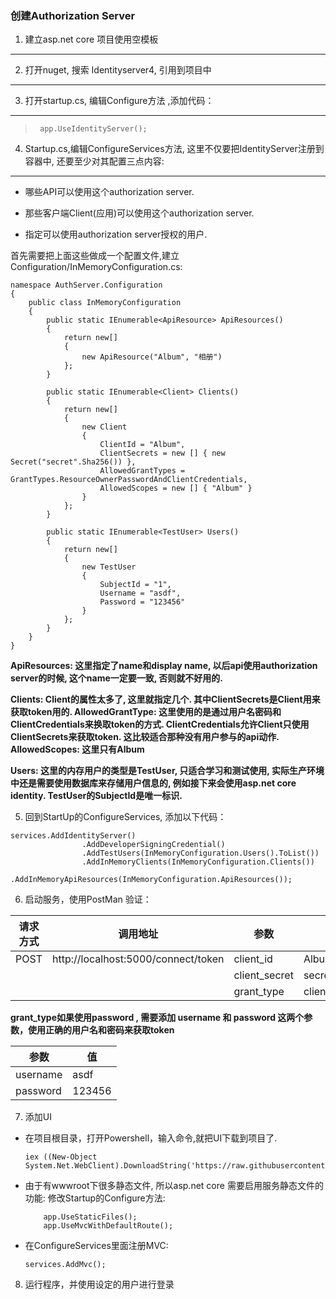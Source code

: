 ### 创建Authorization Server


1. 建立asp.net core 项目使用空模板
---------------------------------

2. 打开nuget, 搜索 Identityserver4, 引用到项目中
-----------------------------------
3. 打开startup.cs, 编辑Configure方法 ,添加代码：
-----------------------------------------
 > ```
 >	app.UseIdentityServer();
 > ```
4. Startup.cs,编辑ConfigureServices方法, 这里不仅要把IdentityServer注册到容器中, 还要至少对其配置三点内容:
---------------------------------------------------
 - 哪些API可以使用这个authorization server.

 - 那些客户端Client(应用)可以使用这个authorization server.

 - 指定可以使用authorization server授权的用户.

首先需要把上面这些做成一个配置文件,建立Configuration/InMemoryConfiguration.cs:
```
namespace AuthServer.Configuration
{
    public class InMemoryConfiguration
    {
        public static IEnumerable<ApiResource> ApiResources()
        {
            return new[]
            {
                new ApiResource("Album", "相册")
            };
        }

        public static IEnumerable<Client> Clients()
        {
            return new[]
            {
                new Client
                {
                    ClientId = "Album",
                    ClientSecrets = new [] { new Secret("secret".Sha256()) },
                    AllowedGrantTypes = GrantTypes.ResourceOwnerPasswordAndClientCredentials,
                    AllowedScopes = new [] { "Album" }
                }
            };
        }

        public static IEnumerable<TestUser> Users()
        {
            return new[]
            {
                new TestUser
                {
                    SubjectId = "1",
                    Username = "asdf",
                    Password = "123456"
                }
            };
        }
    }
}
```

**ApiResources: 这里指定了name和display name, 以后api使用authorization server的时候, 这个name一定要一致, 否则就不好用的.**

**Clients: Client的属性太多了, 这里就指定几个. 其中ClientSecrets是Client用来获取token用的. AllowedGrantType: 这里使用的是通过用户名密码和ClientCredentials来换取token的方式. ClientCredentials允许Client只使用ClientSecrets来获取token. 这比较适合那种没有用户参与的api动作. AllowedScopes: 这里只有Album**

**Users: 这里的内存用户的类型是TestUser, 只适合学习和测试使用, 实际生产环境中还是需要使用数据库来存储用户信息的, 例如接下来会使用asp.net core identity. TestUser的SubjectId是唯一标识.**


5. 回到StartUp的ConfigureServices, 添加以下代码：

```
services.AddIdentityServer()
                .AddDeveloperSigningCredential()
                .AddTestUsers(InMemoryConfiguration.Users().ToList())
                .AddInMemoryClients(InMemoryConfiguration.Clients())
                .AddInMemoryApiResources(InMemoryConfiguration.ApiResources());
``` 
6. 启动服务，使用PostMan 验证：

|   请求方式  |   调用地址                                 | 参数          |  值
|-----       | ------------------------------------------|---------------|-----
|POST       | http://localhost:5000/connect/token       | client_id     | Album
|          |                                           | client_secret | secret
|           |                                           | grant_type    | client_credentials


**grant_type如果使用password , 需要添加 username 和 password 这两个参数，使用正确的用户名和密码来获取token**
  
   参数  |   值
-------- | ----------
username  |  asdf
password  |  123456

7. 添加UI
 - 在项目根目录，打开Powershell，输入命令,就把UI下载到项目了.
	```
	iex ((New-Object System.Net.WebClient).DownloadString('https://raw.githubusercontent.com/IdentityServer/IdentityServer4.Quickstart.UI/release/get.ps1'))
	```
 - 由于有wwwroot下很多静态文件, 所以asp.net core 需要启用服务静态文件的功能: 修改Startup的Configure方法:
	```
		app.UseStaticFiles();
		app.UseMvcWithDefaultRoute();
	```
 - 在ConfigureServices里面注册MVC:
	```
	services.AddMvc();
	```
8. 运行程序，并使用设定的用户进行登录

                                                        
